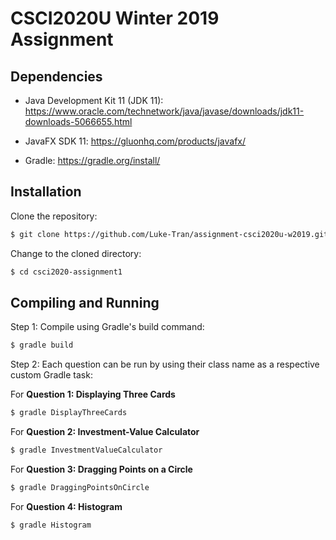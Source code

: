 # CSCI2020U Winter 2019 Assignment

## Dependencies

- Java Development Kit 11 (JDK 11): https://www.oracle.com/technetwork/java/javase/downloads/jdk11-downloads-5066655.html

- JavaFX SDK 11: https://gluonhq.com/products/javafx/

- Gradle: https://gradle.org/install/

## Installation

Clone the repository:

```bash
$ git clone https://github.com/Luke-Tran/assignment-csci2020u-w2019.git
```

Change to the cloned directory:

```bash
$ cd csci2020-assignment1
```

## Compiling and Running

Step 1: Compile using Gradle's build command:

```bash
$ gradle build
```

Step 2: Each question can be run by using their class name as a respective custom Gradle task:

For **Question 1: Displaying Three Cards**

```bash
$ gradle DisplayThreeCards
```

For **Question 2: Investment-Value Calculator**

```bash
$ gradle InvestmentValueCalculator
```

For **Question 3: Dragging Points on a Circle**

```bash
$ gradle DraggingPointsOnCircle
```

For **Question 4: Histogram**

```bash
$ gradle Histogram
```